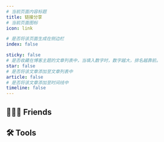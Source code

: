 ```yaml
---
# 当前页面内容标题
title: 链接分享
# 当前页面图标
icon: link

# 是否将该页面生成在侧边栏
index: false

sticky: false
# 是否收藏在博客主题的文章列表中，当填入数字时，数字越大，排名越靠前。
star: false
# 是否将该文章添加至文章列表中
article: false
# 是否将该文章添加至时间线中
timeline: false
---
```



## :people_holding_hands: Friends

<SiteInfo
  name="GoIruri"
  desc="某不知名黑客（tags：完美主义、理想主义、浪漫主义、日系）"
  url="https://goiruri.github.io/"
  logo="/docs/img/friend_link/goiruri_logo.png"
  preview="/img/friend_link/goiruri_blog.png"
/>

<SiteInfo
  name="某举T-T"
  desc="一名 Gopher (但并不局限于 Go)，steam、主机玩家，分享项目，技术，生活，观点~"
  url="https://space.bilibili.com/74568474"
  logo="/docs/img/friend_link/mouju_logo.png"
  preview="/img/friend_link/mouju_bili.png"
/>


## 🛠️ Tools

<MyCoverLink type="tool"/>
<script setup lang="ts">
import MyCoverLink from "@MyCoverLink";
</script>

